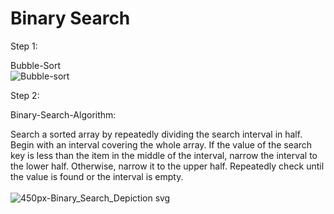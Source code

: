 # Binary Search
Step 1:

Bubble-Sort<br>
![Bubble-sort](https://user-images.githubusercontent.com/85651275/122574591-a87ad180-d004-11eb-9ce2-9659b5282a15.png)


Step 2:

Binary-Search-Algorithm:

Search a sorted array by repeatedly dividing the search interval in half.<br>
Begin with an interval covering the whole array. If the value of the search key is less than the item in the middle of the interval, narrow the interval to the lower half. Otherwise, narrow it to the upper half. Repeatedly check until the value is found or the interval is empty.<br><br>
![450px-Binary_Search_Depiction svg](https://user-images.githubusercontent.com/85651275/122574843-f2fc4e00-d004-11eb-9919-516aa2d68141.png)
